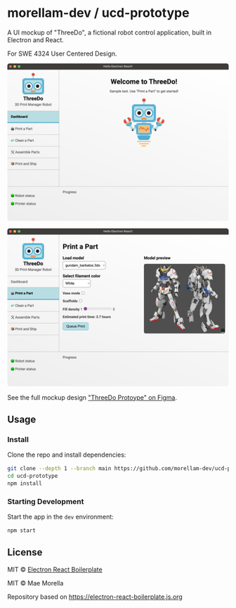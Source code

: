 # morellam-dev / ucd-prototype

A UI mockup of "ThreeDo", a fictional robot control application, built in Electron and React.

For SWE 4324 User Centered Design.

![a screenshot of the home screen](docs/home.png)

![a screenshot of the print tab](docs/print.png)

See the full mockup design ["ThreeDo Protoype" on Figma](https://www.figma.com/file/EpF6hZI6Qlxai8PUgNLAW6/ThreeDo-Prototype?type=design&node-id=0%3A1&mode=design&t=rbPeN5b9UYy9Rvqm-1).

## Usage

### Install

Clone the repo and install dependencies:

```bash
git clone --depth 1 --branch main https://github.com/morellam-dev/ucd-prototype.git
cd ucd-prototype
npm install
```

### Starting Development

Start the app in the `dev` environment:

```bash
npm start
```


## License

MIT © [Electron React Boilerplate](https://github.com/electron-react-boilerplate)

MIT © Mae Morella

Repository based on <https://electron-react-boilerplate.js.org>
